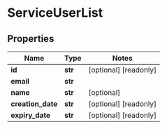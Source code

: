 # ServiceUserList

## Properties
Name | Type | Notes
------------ | ------------- | -------------
**id** | **str** | [optional] [readonly]
**email** | **str** |
**name** | **str** | [optional]
**creation_date** | **str** | [optional] [readonly]
**expiry_date** | **str** | [optional] [readonly]


